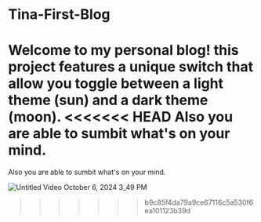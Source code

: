 # Tina-First-Blog
Welcome to my personal blog! this project features a unique switch that allow you toggle between a light theme (sun) and a dark theme (moon).
<<<<<<< HEAD
Also you are able to sumbit what's on your mind.
=======
Also you are able to sumbit what's on your mind.

![Untitled Video October 6, 2024 3_49 PM](https://github.com/user-attachments/assets/cf7f6f36-9776-4940-b383-3b66744aeadc)
>>>>>>> b9c85f4da79a9ce67116c5a530f6ea101123b39d
